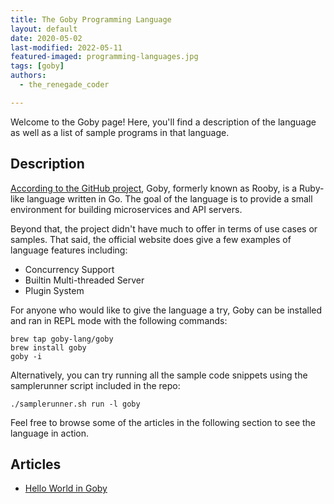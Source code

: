 ```yaml
---
title: The Goby Programming Language
layout: default
date: 2020-05-02
last-modified: 2022-05-11
featured-imaged: programming-languages.jpg
tags: [goby]
authors:
  - the_renegade_coder

---
```


Welcome to the Goby page! Here, you'll find a description of the language as well as a list of sample programs in that language.

## Description

[According to the GitHub project](https://github.com/goby-lang/goby), 
Goby, formerly known as Rooby, is a Ruby-like language written in Go. 
The goal of the language is to provide a small environment for building 
microservices and API servers. 

Beyond that, the project didn't have much to offer in terms of
use cases or samples. That said, the official website does give a few
examples of language features including:

- Concurrency Support
- Builtin Multi-threaded Server
- Plugin System

For anyone who would like to give the language a try, Goby can be installed
and ran in REPL mode with the following commands:

```shell
brew tap goby-lang/goby
brew install goby
goby -i
```

Alternatively, you can try running all the sample code snippets using
the samplerunner script included in the repo:

```shell
./samplerunner.sh run -l goby
```

Feel free to browse some of the articles in the following section to see
the language in action.


## Articles

- [Hello World in Goby](https://sampleprograms.io/projects/hello-world/goby)